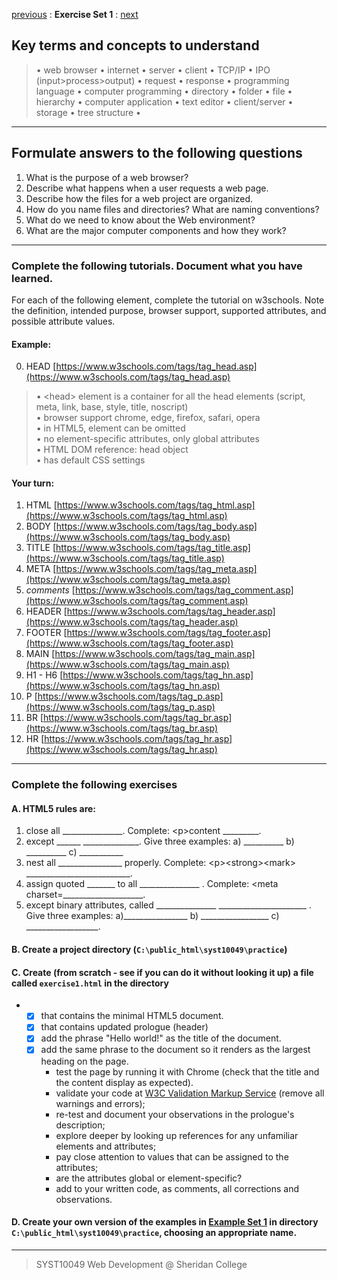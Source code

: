 [previous]() 
: **Exercise Set 1**
: [next](Set02.md)


## Key terms and concepts to understand
> &bull; web browser  &bull; internet  &bull; server  &bull; client  &bull; TCP/IP  &bull; IPO (input>process>output)  &bull; request  &bull; response  &bull; programming language  &bull;  computer programming  &bull; directory  &bull; folder  &bull;  file  &bull; hierarchy  &bull; computer application  &bull;  text editor  &bull; client/server  &bull;  storage  &bull; tree structure &bull;
---

## Formulate answers to the following questions
1. What is the purpose of a web browser?
2. Describe what happens when a user requests a web page.
3. Describe how the files for a web project are organized.
4. How do you name files and directories? What are naming conventions?
5. What do we need to know about the Web environment?
6. What are the major computer components and how they work?
---

### Complete the following tutorials. Document what you have learned.
For each of the following element, complete the tutorial on w3schools.  Note the definition, intended purpose, browser support, supported attributes, and possible attribute values.

#### Example:
0. HEAD [https://www.w3schools.com/tags/tag_head.asp](https://www.w3schools.com/tags/tag_head.asp)
> &bull; &lt;head> element is a container for all the head elements (script, meta, link, base, style, title, noscript)<br> &bull; browser support chrome, edge, firefox, safari, opera<br> &bull; in HTML5, element can be omitted<br> &bull; no element-specific attributes, only global attributes<br> &bull; HTML DOM reference: head object<br> &bull; has default CSS settings

#### Your turn:
1. HTML [https://www.w3schools.com/tags/tag_html.asp](https://www.w3schools.com/tags/tag_html.asp)
2. BODY [https://www.w3schools.com/tags/tag_body.asp](https://www.w3schools.com/tags/tag_body.asp)
3. TITLE [https://www.w3schools.com/tags/tag_title.asp](https://www.w3schools.com/tags/tag_title.asp)
4. META [https://www.w3schools.com/tags/tag_meta.asp](https://www.w3schools.com/tags/tag_meta.asp)
5. *comments* [https://www.w3schools.com/tags/tag_comment.asp](https://www.w3schools.com/tags/tag_comment.asp)
6. HEADER [https://www.w3schools.com/tags/tag_header.asp](https://www.w3schools.com/tags/tag_header.asp)
7. FOOTER [https://www.w3schools.com/tags/tag_footer.asp](https://www.w3schools.com/tags/tag_footer.asp)
8. MAIN [https://www.w3schools.com/tags/tag_main.asp](https://www.w3schools.com/tags/tag_main.asp)
9.  H1 - H6 [https://www.w3schools.com/tags/tag_hn.asp](https://www.w3schools.com/tags/tag_hn.asp)
10. P [https://www.w3schools.com/tags/tag_p.asp](https://www.w3schools.com/tags/tag_p.asp)
11. BR [https://www.w3schools.com/tags/tag_br.asp](https://www.w3schools.com/tags/tag_br.asp)
12. HR [https://www.w3schools.com/tags/tag_hr.asp](https://www.w3schools.com/tags/tag_hr.asp)

---

### Complete the following exercises

#### A. **HTML5 rules are:**
1. close all _______________.  Complete:  &lt;p>content _________.
2. except ______  ______________.  Give three examples:  a) __________ b) __________ c) ___________
3. nest all ________________ properly. Complete: &lt;p>&lt;strong>&lt;mark> __________________________.
4. assign quoted _______ to all  _______________ . Complete:  &lt;meta charset=____________________.
5. except binary attributes, called _______________ ______________________ .
                Give three examples: a)________________ b) _________________ c) __________________.

#### B. Create a project directory (`C:\public_html\syst10049\practice`)

#### C. Create (**from scratch - see if you can do it without looking it up**) a file called `exercise1.html` in the directory
-
	 - [x] that contains the minimal HTML5 document.
	 - [x] that contains updated prologue (header)
	 - [x] add the phrase "Hello world!" as the title of the document. 
	 - [x] add the same phrase to the document so it renders as the largest heading on the page.
		* test the page by running it with Chrome (check that the title and the content display as expected).
		* validate your code at [W3C Validation Markup Service](https://validator.w3.org) (remove all warnings and errors);
		* re-test and document your observations in the prologue's description;
		* explore deeper by looking up references for any unfamiliar elements and attributes; 
		* pay close attention to values that can be assigned to the attributes; 
		* are the attributes global or element-specific?
		* add to your written code, as comments, all corrections and observations.

#### D. Create your own version of the examples in  [Example Set 1](https://padlet.com/ellen_bajcar/xjwc36k6n45f) in directory `C:\public_html\syst10049\practice`, choosing an appropriate name.



---
> SYST10049 Web Development @ Sheridan College

